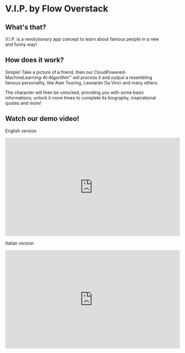 # V.I.P. by Flow Overstack

## What's that?

V.I.P. is a revolutionary app concept to learn about famous people in a new and funny way!


## How does it work?

Simple! Take a picture of a friend, then our CloudPowered-MachineLearning-AI-Algorithm™ will process it and 
output a resembling famous personality, like Alan Touring, Leonardo Da Vinci and many others.

The character will then be unlocked, providing you with some basic informations; unlock it more times to complete
its biography, inspirational quotes and more! 


## Watch our demo video!

English version

<iframe width="560" height="315" src="https://www.youtube.com/embed/JaN0SMoMQOY" frameborder="0" allow="accelerometer; autoplay; encrypted-media; gyroscope; picture-in-picture" allowfullscreen></iframe>

Italian version

<iframe width="560" height="315" src="https://www.youtube.com/embed/YySDm96c-9A" frameborder="0" allow="accelerometer; autoplay; encrypted-media; gyroscope; picture-in-picture" allowfullscreen></iframe>

